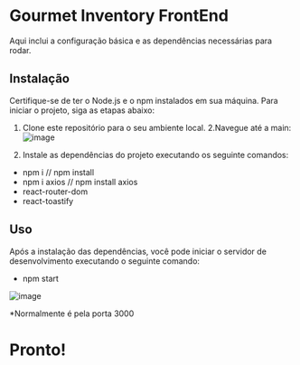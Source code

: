 # Gourmet Inventory FrontEnd
Aqui inclui a configuração básica e as dependências necessárias para rodar.

## Instalação

Certifique-se de ter o Node.js e o npm instalados em sua máquina. Para iniciar o projeto, siga as etapas abaixo:

1. Clone este repositório para o seu ambiente local.
2.Navegue até a main:
![image](https://github.com/Gourmet-Inventory/Front/assets/89167232/6e9241b9-6edb-4aab-9075-7d2dd2a4d2a9)
 
   
3. Instale as dependências do projeto executando os seguinte comandos:
- npm i // npm install
- npm i axios // npm install axios
- react-router-dom
- react-toastify


## Uso
Após a instalação das dependências, você pode iniciar o servidor de desenvolvimento executando o seguinte comando:
- npm start
  
![image](https://github.com/Gourmet-Inventory/Front/assets/89167232/9017b9e6-caa9-46ff-a835-963951d80a33)

 *Normalmente é pela porta 3000
<h1>Pronto!</h1>




